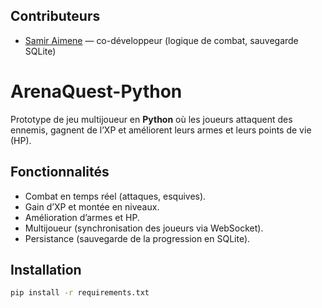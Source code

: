 ## Contributeurs
- [Samir Aimene](https://github.com/samir-aimene) — co-développeur (logique de combat, sauvegarde SQLite)
# ArenaQuest-Python

Prototype de jeu multijoueur en **Python** où les joueurs attaquent des ennemis, 
gagnent de l’XP et améliorent leurs armes et leurs points de vie (HP).  

## Fonctionnalités
- Combat en temps réel (attaques, esquives).
- Gain d’XP et montée en niveaux.
- Amélioration d’armes et HP.
- Multijoueur (synchronisation des joueurs via WebSocket).
- Persistance (sauvegarde de la progression en SQLite).

## Installation
```bash
pip install -r requirements.txt
